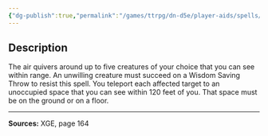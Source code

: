```yaml
---
{"dg-publish":true,"permalink":"/games/ttrpg/dn-d5e/player-aids/spells/level-6/scatter/","tags":["TTRPG/DND/5e","verbal","Spell"],"noteIcon":""}
---
```



## Description
The air quivers around up to five creatures of your choice that you can see within range.
An unwilling creature must succeed on a Wisdom Saving Throw to resist this spell.
You teleport each affected target to an unoccupied space that you can see within 120 feet of you.
That space must be on the ground or on a floor.

---

**Sources:** XGE, page 164
